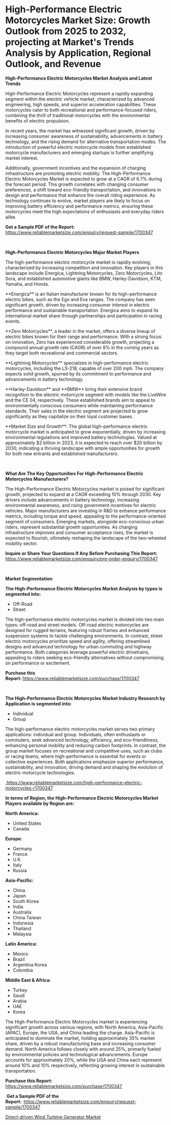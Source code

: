 <p><h1>High-Performance Electric Motorcycles Market Size: Growth Outlook from 2025 to 2032, projecting at Market's Trends Analysis by Application, Regional Outlook, and Revenue</h1></p><p><strong>High-Performance Electric Motorcycles Market Analysis and Latest Trends</strong></p>
<p><p>High-Performance Electric Motorcycles represent a rapidly expanding segment within the electric vehicle market, characterized by advanced engineering, high speeds, and superior acceleration capabilities. These motorcycles cater to both recreational and performance-focused riders, combining the thrill of traditional motorcycles with the environmental benefits of electric propulsion. </p><p>In recent years, the market has witnessed significant growth, driven by increasing consumer awareness of sustainability, advancements in battery technology, and the rising demand for alternative transportation modes. The introduction of powerful electric motorcycle models from established motorcycle manufacturers and emerging startups is further amplifying market interest. </p><p>Additionally, government incentives and the expansion of charging infrastructure are promoting electric mobility. The High-Performance Electric Motorcycles Market is expected to grow at a CAGR of 6.7% during the forecast period. This growth correlates with changing consumer preferences, a shift toward eco-friendly transportation, and innovations in design and performance that enhance the overall riding experience. As technology continues to evolve, market players are likely to focus on improving battery efficiency and performance metrics, ensuring these motorcycles meet the high expectations of enthusiasts and everyday riders alike.</p></p>
<p><strong>Get a Sample PDF of the Report:&nbsp;</strong> <a href="https://www.reliablemarketsize.com/enquiry/request-sample/1700347?utm_campaign=1897&utm_medium=2&utm_source=Github&utm_content=ia&utm_term=09012025&utm_id=high-performance-electric-motorcycles">https://www.reliablemarketsize.com/enquiry/request-sample/1700347</a></p>
<p>&nbsp;</p>
<p><strong>High-Performance Electric Motorcycles Major Market Players</strong></p>
<p><p>The high-performance electric motorcycle market is rapidly evolving, characterized by increasing competition and innovation. Key players in this landscape include Energica, Lightning Motorcycles, Zero Motorcycles, Lito Sora, and established automotive giants like BMW, Harley-Davidson, KTM, Yamaha, and Honda.</p><p>**Energica** is an Italian manufacturer known for its high-performance electric bikes, such as the Ego and Eva ranges. The company has seen significant growth, driven by increasing consumer interest in electric performance and sustainable transportation. Energica aims to expand its international market share through partnerships and participation in racing events.</p><p>**Zero Motorcycles**, a leader in the market, offers a diverse lineup of electric bikes known for their range and performance. With a strong focus on innovation, Zero has experienced considerable growth, projecting a compound annual growth rate (CAGR) of over 8% in the coming years as they target both recreational and commercial sectors.</p><p>**Lightning Motorcycles** specializes in high-performance electric motorcycles, including the LS-218, capable of over 200 mph. The company expects solid growth, spurred by its commitment to performance and advancements in battery technology.</p><p>**Harley-Davidson** and **BMW** bring their extensive brand recognition to the electric motorcycle segment with models like the LiveWire and the CE 04, respectively. These established brands aim to appeal to environmentally conscious consumers while maintaining performance standards. Their sales in the electric segment are projected to grow significantly as they capitalize on their loyal customer bases.</p><p>**Market Size and Growth**: The global high-performance electric motorcycle market is anticipated to grow exponentially, driven by increasing environmental regulations and improved battery technologies. Valued at approximately $2 billion in 2023, it is expected to reach over $20 billion by 2030, indicating a thriving landscape with ample opportunities for growth for both new entrants and established manufacturers.</p></p>
<p>&nbsp;</p>
<p><strong>What Are The Key Opportunities For High-Performance Electric Motorcycles Manufacturers?</strong></p>
<p><p>The High-Performance Electric Motorcycles market is poised for significant growth, projected to expand at a CAGR exceeding 10% through 2030. Key drivers include advancements in battery technology, increasing environmental awareness, and rising government incentives for electric vehicles. Major manufacturers are investing in R&D to enhance performance metrics, including torque and speed, appealing to the performance-oriented segment of consumers. Emerging markets, alongside eco-conscious urban riders, represent substantial growth opportunities. As charging infrastructure improves and consumer acceptance rises, the market is expected to flourish, ultimately reshaping the landscape of the two-wheeled mobility sector.</p></p>
<p><strong>Inquire or Share Your Questions If Any Before Purchasing This Report:</strong> <a href="https://www.reliablemarketsize.com/enquiry/pre-order-enquiry/1700347?utm_campaign=1897&utm_medium=2&utm_source=Github&utm_content=ia&utm_term=09012025&utm_id=high-performance-electric-motorcycles">https://www.reliablemarketsize.com/enquiry/pre-order-enquiry/1700347</a></p>
<p>&nbsp;</p>
<p><strong>Market Segmentation</strong></p>
<p><strong>The High-Performance Electric Motorcycles Market Analysis by types is segmented into:</strong></p>
<p><ul><li>Off-Road</li><li>Street</li></ul></p>
<p><p>The high-performance electric motorcycles market is divided into two main types: off-road and street models. Off-road electric motorcycles are designed for rugged terrains, featuring robust frames and enhanced suspension systems to tackle challenging environments. In contrast, street electric motorcycles prioritize speed and agility, offering streamlined designs and advanced technology for urban commuting and highway performance. Both categories leverage powerful electric drivetrains, appealing to riders seeking eco-friendly alternatives without compromising on performance or excitement.</p></p>
<p><strong>Purchase this Report:&nbsp;</strong><a href="https://www.reliablemarketsize.com/purchase/1700347?utm_campaign=1897&utm_medium=2&utm_source=Github&utm_content=ia&utm_term=09012025&utm_id=high-performance-electric-motorcycles">https://www.reliablemarketsize.com/purchase/1700347</a></p>
<p>&nbsp;</p>
<p><strong>The High-Performance Electric Motorcycles Market Industry Research by Application is segmented into:</strong></p>
<p><ul><li>Individual</li><li>Group</li></ul></p>
<p><p>The high-performance electric motorcycles market serves two primary applications: individual and group. Individuals, often enthusiasts or commuters, seek advanced technology, efficiency, and eco-friendliness, enhancing personal mobility and reducing carbon footprints. In contrast, the group market focuses on recreational and competitive uses, such as clubs or racing teams, where high-performance is essential for events or collective experiences. Both applications emphasize superior performance, sustainability, and innovation, driving demand and shaping the evolution of electric motorcycle technologies.</p></p>
<p><a href="https://www.reliablemarketsize.com/high-performance-electric-motorcycles-r1700347?utm_campaign=1897&utm_medium=2&utm_source=Github&utm_content=ia&utm_term=09012025&utm_id=high-performance-electric-motorcycles">&nbsp;https://www.reliablemarketsize.com/high-performance-electric-motorcycles-r1700347</a></p>
<p><strong>In terms of Region, the High-Performance Electric Motorcycles Market Players available by Region are:</strong></p>
<p>
    <p> <strong> North America: </strong>
        <ul>
            <li>United States</li>
            <li>Canada</li>
        </ul>
        </p> 
    <p> <strong> Europe: </strong>
        <ul>
            <li>Germany</li>
            <li>France</li>
            <li>U.K.</li>
            <li>Italy</li>
            <li>Russia</li>
        </ul>
        </p> 
    <p> <strong> Asia-Pacific: </strong>
        <ul>
            <li>China</li>
            <li>Japan</li>
            <li>South Korea</li>
            <li>India</li>
            <li>Australia</li>
            <li>China Taiwan</li>
            <li>Indonesia</li>
            <li>Thailand</li>
            <li>Malaysia</li>
        </ul>
        </p> 
    <p> <strong> Latin America: </strong>
        <ul>
            <li>Mexico</li>
            <li>Brazil</li>
            <li>Argentina Korea</li>
            <li>Colombia</li>
        </ul>
        </p> 
    <p> <strong> Middle East & Africa: </strong>
        <ul>
            <li>Turkey</li>
            <li>Saudi</li>
            <li>Arabia</li>
            <li>UAE</li>
            <li>Korea</li>
        </ul>
    </p>
    </p>
<p><p>The High-Performance Electric Motorcycles market is experiencing significant growth across various regions, with North America, Asia-Pacific (APAC), Europe, the USA, and China leading the charge. Asia-Pacific is anticipated to dominate the market, holding approximately 35% market share, driven by a robust manufacturing base and increasing consumer demand. North America follows closely with around 25%, primarily fueled by environmental policies and technological advancements. Europe accounts for approximately 20%, while the USA and China each represent around 10% and 10% respectively, reflecting growing interest in sustainable transportation.</p></p>
<p><strong>Purchase this Report: </strong><a href="https://www.reliablemarketsize.com/purchase/1700347?utm_campaign=1897&utm_medium=2&utm_source=Github&utm_content=ia&utm_term=09012025&utm_id=high-performance-electric-motorcycles">https://www.reliablemarketsize.com/purchase/1700347</a></p>
<p>&nbsp;<strong>Get a Sample PDF of the Report:&nbsp;&nbsp;</strong><a href="https://www.reliablemarketsize.com/enquiry/request-sample/1700347?utm_campaign=1897&utm_medium=2&utm_source=Github&utm_content=ia&utm_term=09012025&utm_id=high-performance-electric-motorcycles">https://www.reliablemarketsize.com/enquiry/request-sample/1700347</a></p>
<p><strong></strong></p>
<p><p><a href="https://github.com/ChiragRP21/Market-Research-Report-List-7/blob/main/direct-driven-wind-turbine-generator-market.md?utm_campaign=1897&utm_medium=2&utm_source=Github&utm_content=ia&utm_term=09012025&utm_id=high-performance-electric-motorcycles">Direct-driven Wind Turbine Generator Market</a></p></p>